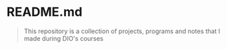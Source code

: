 # README.md
>This repository is a collection of projects, programs and notes that I made during DIO's courses